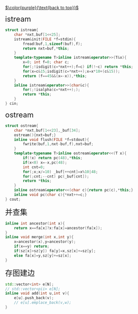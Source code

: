 [$\color{purple}{\text{back to top}}$](https://cyn2006.github.io)

<div>
    <font size="5",style="font-family:SontTi">
    	istream
	</font>
</div>


```cpp
struct istream{
	char *nxt,buf[1<<25];
	istream&init(FILE *f=stdin){
		fread(buf,1,sizeof(buf),f);
		return nxt=buf,*this;
	}
	template<typename T>inline istream&operator>>(T&x){
		x=0; int f=0; char c;
		for(;!isdigit(c=*nxt++);f=c) if(!~c) return *this;
		for(x=c&15;isdigit(c=*nxt++);x=x*10+(c&15));
		return (f==45&&(x=-x)),*this;
	}
	inline istream&operator>>(char&c){
		for(;!isalpha(c=*nxt++););
		return *this;
	}
} cin;
```

<div>
	<font size="5",style="font-family:SontTi">
        ostream
    </font>
</div>

```cpp
struct ostream{
	char *nxt,buf[1<<23],_buf[34];
	ostream(){nxt=buf;}
	inline void flush(FILE *f=stdout){
		fwrite(buf,1,nxt-buf,f),nxt=buf;
	}
	template<typename T>inline ostream&operator<<(T x){
		if(!x) return pc(48),*this;
		if(x<0) x=-x,pc(48);
		int cnt=0;
		for(;x;x/=10) _buf[++cnt]=x%10|48;
		for(;cnt;--cnt) pc(_buf[cnt]);
		return *this;
	}
	inline ostream&operator<<(char c){return pc(c),*this;}
	inline void pc(char c){*nxt++=c;}
} cout;
```

<div>
	<font size="5",style="font-family:SontTi">
        并查集
    </font>
</div>

```cpp
inline int ancestor(int x){
    return x==fa[x]?x:fa[x]=ancestor(fa[x]);
}
inline void merge(int x,int y){
    x=ancestor(x),y=ancestor(y);
    if(x==y) return;
    if(sz[x]>sz[y]) fa[y]=x,sz[x]+=sz[y];
    else fa[x]=y,sz[y]+=sz[x];
}
```

<div>
	<font size="5",style="font-family:SontTi">
        存图建边
    </font>
</div>

```cpp
std::vector<int> e[N];
// std::vector<pii> e[N];
inline void add(int u,int v){
    e[u].push_back(v);
	// e[u].emplace_back(v,w);
}
```

